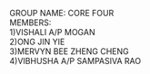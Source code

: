 GROUP NAME: CORE FOUR <br>
MEMBERS: <br>
  1)VISHALI A/P MOGAN <br>
  2)ONG JIN YIE <br>
  3)MERVYN BEE ZHENG CHENG <br>
  4)VIBHUSHA A/P SAMPASIVA RAO <br>
